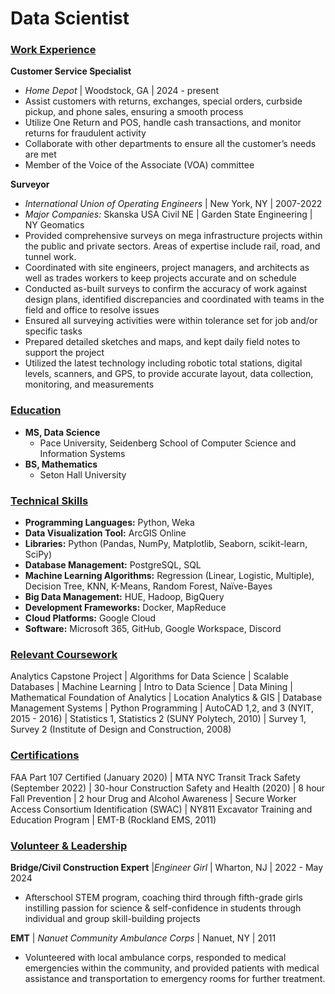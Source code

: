 # Data Scientist

### <ins>Work Experience<ins>
**Customer Service Specialist**
- *Home Depot* | Woodstock, GA | 2024 - present
- Assist customers with returns, exchanges, special orders, curbside pickup, and phone sales, ensuring a smooth process
- Utilize One Return and POS, handle cash transactions, and monitor returns for fraudulent activity
- Collaborate with other departments to ensure all the customer’s needs are met
- Member of the Voice of the Associate (VOA) committee

**Surveyor**
  - *International Union of Operating Engineers* | New York, NY | 2007-2022
  - *Major Companies:* Skanska USA Civil NE | Garden State Engineering | NY Geomatics
  -  Provided comprehensive surveys on mega infrastructure projects within the public and private sectors. Areas of expertise include rail, road, and tunnel work.
  -  Coordinated with site engineers, project managers, and architects as well as trades workers to keep projects accurate and on schedule
  -  Conducted as-built surveys to confirm the accuracy of work against design plans, identified discrepancies and coordinated with teams in the field and office to resolve issues
  -  Ensured all surveying activities were within tolerance set for job and/or specific tasks
  -  Prepared detailed sketches and maps, and kept daily field notes to support the project
  -  Utilized the latest technology including robotic total stations, digital levels, scanners, and GPS, to provide accurate layout, data collection, monitoring, and measurements

### <ins>Education<ins>
- **MS, Data Science**
  - Pace University, Seidenberg School of Computer Science and Information Systems
- **BS, Mathematics**
  - Seton Hall University

### <ins>Technical Skills<ins>
- **Programming Languages:** Python, Weka
- **Data Visualization Tool:** ArcGIS Online 
- **Libraries:** Python (Pandas, NumPy, Matplotlib, Seaborn, scikit-learn, SciPy)
- **Database Management:** PostgreSQL, SQL 
- **Machine Learning Algorithms:** Regression (Linear, Logistic, Multiple), Decision Tree, KNN, K-Means, Random Forest, Naïve-Bayes
- **Big Data Management:** HUE, Hadoop, BigQuery
- **Development Frameworks:** Docker, MapReduce
- **Cloud Platforms:** Google Cloud
- **Software:** Microsoft 365, GitHub, Google Workspace, Discord

### <ins>Relevant Coursework<ins>
Analytics Capstone Project | Algorithms for Data Science | Scalable Databases | Machine Learning | Intro to Data Science | Data Mining | Mathematical Foundation of Analytics | Location Analytics & GIS | Database Management Systems | Python Programming | AutoCAD 1,2, and 3 (NYIT, 2015 - 2016) | Statistics 1, Statistics 2 (SUNY Polytech, 2010) | Survey 1, Survey 2 (Institute of Design and Construction, 2008)

### <ins>Certifications<ins>
FAA Part 107 Certified (January 2020) | MTA NYC Transit Track Safety (September 2022) | 30-hour Construction Safety and Health (2020) | 8 hour Fall Prevention | 2 hour Drug and Alcohol Awareness | Secure Worker Access Consortium Identification (SWAC) | NY811 Excavator Training and Education Program | EMT-B (Rockland EMS, 2011)

### <ins>Volunteer & Leadership<ins>
**Bridge/Civil Construction Expert** |*Engineer Girl* | Wharton, NJ | 2022 - May 2024
- Afterschool STEM program, coaching third through fifth-grade girls instilling passion for science & self-confidence in students through individual and group skill-building projects

**EMT** | *Nanuet Community Ambulance Corps* | Nanuet, NY | 2011
- Volunteered with local ambulance corps, responded to medical emergencies within the community, and provided patients with medical assistance and transportation to emergency rooms for further treatment. 
